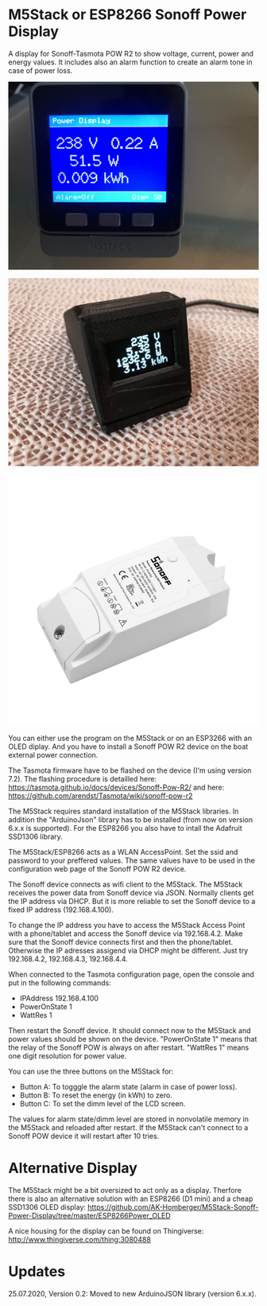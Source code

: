 # M5Stack or ESP8266 Sonoff Power Display
A display for Sonoff-Tasmota POW R2 to show voltage, current, power and energy values.
It includes also an alarm function to create an alarm tone in case of power loss.

![Display1](https://github.com/AK-Homberger/M5Stack-Sonoff-Power-Display/blob/master/IMG_1278.JPG)

![ESP8266](https://github.com/AK-Homberger/M5Stack-Sonoff-Power-Display/blob/master/IMG_1475.JPG)

![Display2](https://github.com/AK-Homberger/M5Stack-Sonoff-Power-Display/blob/master/pow-r2-04_2.jpg)


You can either use the program on the M5Stack or on an ESP3266 with an OLED diplay. And you have to install a Sonoff POW R2 device on the boat external power connection.

The Tasmota firmware have to be flashed on the device (I'm using version 7.2). The flashing procedure is detailled here: https://tasmota.github.io/docs/devices/Sonoff-Pow-R2/ and here: https://github.com/arendst/Tasmota/wiki/sonoff-pow-r2

The M5Stack requires standard installation of the M5Stack libraries. In addition the "ArduinoJson" library has to be installed (from now on version 6.x.x is supported). For the ESP8266 you also have to intall the Adafruit SSD1306 library.

The M5Stack/ESP8266 acts as a WLAN AccessPoint. Set the ssid and password to your preffered values. The same values have to be used in the configuration web page of the Sonoff POW R2 device.

The Sonoff device connects as wifi client to the M5Stack. The M5Stack receives the power data from Sonoff device via JSON. 
Normally clients get the IP address via DHCP. But it is more reliable to set the Sonoff device to a fixed IP address (192.168.4.100).

To change the IP address you have to access the M5Stack Access Point with a phone/tablet and access the Sonoff device via 192.168.4.2. Make sure that the Sonoff device connects first and then the phone/tablet. Otherwise the IP adresses assigend via DHCP might be different. Just try 192.168.4.2, 192.168.4.3, 192.168.4.4.

When connected to the Tasmota configuration page, open the console and put in the following commands:

- IPAddress 192.168.4.100
- PowerOnState 1
- WattRes 1

Then restart the Sonoff device. It should connect now to the M5Stack and power values should be shown on the device.
"PowerOnState 1" means that the relay of the Sonoff POW is always on after restart. "WattRes 1" means one digit resolution for power value.

You can use the three buttons on the M5Stack for:

- Button A: To togggle the alarm state (alarm in case of power loss).
- Button B: To reset the energy (in kWh) to zero.
- Button C: To set the dimm level of the LCD screen.

The values for alarm state/dimm level are stored in nonvolatile memory in the M5Stack and reloaded after restart.
If the M5Stack can't connect to a Sonoff POW device it will restart after 10 tries. 

# Alternative Display
The M5Stack might be a bit oversized to act only as a display. 
Therfore there is also an alternative solution with an ESP8266 (D1 mini) and a cheap SSD1306 OLED display:
https://github.com/AK-Homberger/M5Stack-Sonoff-Power-Display/tree/master/ESP8266Power_OLED

A nice housing for the display can be found on Thingiverse: http://www.thingiverse.com/thing:3080488


# Updates
25.07.2020, Version 0.2: Moved to new ArduinoJSON library (version 6.x.x).
